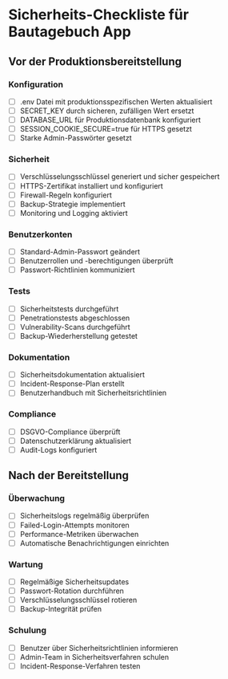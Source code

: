 # Sicherheits-Checkliste für Bautagebuch App

## Vor der Produktionsbereitstellung

### Konfiguration
- [ ] .env Datei mit produktionsspezifischen Werten aktualisiert
- [ ] SECRET_KEY durch sicheren, zufälligen Wert ersetzt
- [ ] DATABASE_URL für Produktionsdatenbank konfiguriert
- [ ] SESSION_COOKIE_SECURE=true für HTTPS gesetzt
- [ ] Starke Admin-Passwörter gesetzt

### Sicherheit
- [ ] Verschlüsselungsschlüssel generiert und sicher gespeichert
- [ ] HTTPS-Zertifikat installiert und konfiguriert
- [ ] Firewall-Regeln konfiguriert
- [ ] Backup-Strategie implementiert
- [ ] Monitoring und Logging aktiviert

### Benutzerkonten
- [ ] Standard-Admin-Passwort geändert
- [ ] Benutzerrollen und -berechtigungen überprüft
- [ ] Passwort-Richtlinien kommuniziert

### Tests
- [ ] Sicherheitstests durchgeführt
- [ ] Penetrationstests abgeschlossen
- [ ] Vulnerability-Scans durchgeführt
- [ ] Backup-Wiederherstellung getestet

### Dokumentation
- [ ] Sicherheitsdokumentation aktualisiert
- [ ] Incident-Response-Plan erstellt
- [ ] Benutzerhandbuch mit Sicherheitsrichtlinien

### Compliance
- [ ] DSGVO-Compliance überprüft
- [ ] Datenschutzerklärung aktualisiert
- [ ] Audit-Logs konfiguriert

## Nach der Bereitstellung

### Überwachung
- [ ] Sicherheitslogs regelmäßig überprüfen
- [ ] Failed-Login-Attempts monitoren
- [ ] Performance-Metriken überwachen
- [ ] Automatische Benachrichtigungen einrichten

### Wartung
- [ ] Regelmäßige Sicherheitsupdates
- [ ] Passwort-Rotation durchführen
- [ ] Verschlüsselungsschlüssel rotieren
- [ ] Backup-Integrität prüfen

### Schulung
- [ ] Benutzer über Sicherheitsrichtlinien informieren
- [ ] Admin-Team in Sicherheitsverfahren schulen
- [ ] Incident-Response-Verfahren testen
